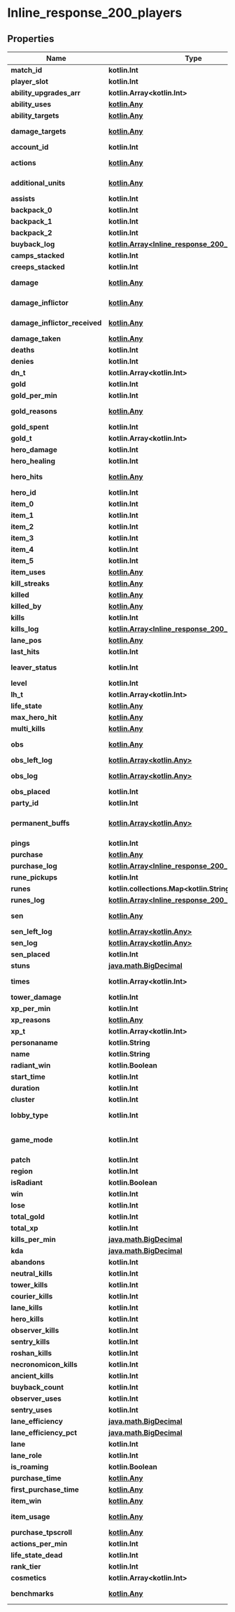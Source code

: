 
# Inline_response_200_players

## Properties
Name | Type | Description | Notes
------------ | ------------- | ------------- | -------------
**match_id** | **kotlin.Int** | Match ID |  [optional]
**player_slot** | **kotlin.Int** | Which slot the player is in. 0-127 are Radiant, 128-255 are Dire |  [optional]
**ability_upgrades_arr** | **kotlin.Array&lt;kotlin.Int&gt;** | An array describing how abilities were upgraded |  [optional]
**ability_uses** | [**kotlin.Any**](kotlin.Any.md) | Object containing information on how many times the played used their abilities |  [optional]
**ability_targets** | [**kotlin.Any**](kotlin.Any.md) | Object containing information on who the player used their abilities on |  [optional]
**damage_targets** | [**kotlin.Any**](kotlin.Any.md) | Object containing information on how and how much damage the player dealt to other heroes |  [optional]
**account_id** | **kotlin.Int** | account_id |  [optional]
**actions** | [**kotlin.Any**](kotlin.Any.md) | Object containing information on how many and what type of actions the player issued to their hero |  [optional]
**additional_units** | [**kotlin.Any**](kotlin.Any.md) | Object containing information on additional units the player had under their control |  [optional]
**assists** | **kotlin.Int** | Number of assists the player had |  [optional]
**backpack_0** | **kotlin.Int** | Item in backpack slot 0 |  [optional]
**backpack_1** | **kotlin.Int** | Item in backpack slot 1 |  [optional]
**backpack_2** | **kotlin.Int** | Item in backpack slot 2 |  [optional]
**buyback_log** | [**kotlin.Array&lt;Inline_response_200_buyback_log&gt;**](Inline_response_200_buyback_log.md) | Array containing information about buybacks |  [optional]
**camps_stacked** | **kotlin.Int** | Number of camps stacked |  [optional]
**creeps_stacked** | **kotlin.Int** | Number of creeps stacked |  [optional]
**damage** | [**kotlin.Any**](kotlin.Any.md) | Object containing information about damage dealt by the player to different units |  [optional]
**damage_inflictor** | [**kotlin.Any**](kotlin.Any.md) | Object containing information about about the sources of this player&#39;s damage to heroes |  [optional]
**damage_inflictor_received** | [**kotlin.Any**](kotlin.Any.md) | Object containing information about the sources of damage received by this player from heroes |  [optional]
**damage_taken** | [**kotlin.Any**](kotlin.Any.md) | Object containing information about from whom the player took damage |  [optional]
**deaths** | **kotlin.Int** | Number of deaths |  [optional]
**denies** | **kotlin.Int** | Number of denies |  [optional]
**dn_t** | **kotlin.Array&lt;kotlin.Int&gt;** | Array containing number of denies at different times of the match |  [optional]
**gold** | **kotlin.Int** | Gold at the end of the game |  [optional]
**gold_per_min** | **kotlin.Int** | Gold Per Minute obtained by this player |  [optional]
**gold_reasons** | [**kotlin.Any**](kotlin.Any.md) | Object containing information on how the player gainined gold over the course of the match |  [optional]
**gold_spent** | **kotlin.Int** | How much gold the player spent |  [optional]
**gold_t** | **kotlin.Array&lt;kotlin.Int&gt;** | Array containing total gold at different times of the match |  [optional]
**hero_damage** | **kotlin.Int** | Hero Damage Dealt |  [optional]
**hero_healing** | **kotlin.Int** | Hero Healing Done |  [optional]
**hero_hits** | [**kotlin.Any**](kotlin.Any.md) | Object containing information on how many ticks of damages the hero inflicted with different spells and damage inflictors |  [optional]
**hero_id** | **kotlin.Int** | The ID value of the hero played |  [optional]
**item_0** | **kotlin.Int** | Item in the player&#39;s first slot |  [optional]
**item_1** | **kotlin.Int** | Item in the player&#39;s second slot |  [optional]
**item_2** | **kotlin.Int** | Item in the player&#39;s third slot |  [optional]
**item_3** | **kotlin.Int** | Item in the player&#39;s fourth slot |  [optional]
**item_4** | **kotlin.Int** | Item in the player&#39;s fifth slot |  [optional]
**item_5** | **kotlin.Int** | Item in the player&#39;s sixth slot |  [optional]
**item_uses** | [**kotlin.Any**](kotlin.Any.md) | Object containing information about how many times a player used items |  [optional]
**kill_streaks** | [**kotlin.Any**](kotlin.Any.md) | Object containing information about the player&#39;s killstreaks |  [optional]
**killed** | [**kotlin.Any**](kotlin.Any.md) | Object containing information about what units the player killed |  [optional]
**killed_by** | [**kotlin.Any**](kotlin.Any.md) | Object containing information about who killed the player |  [optional]
**kills** | **kotlin.Int** | Number of kills |  [optional]
**kills_log** | [**kotlin.Array&lt;Inline_response_200_kills_log&gt;**](Inline_response_200_kills_log.md) | Array containing information on which hero the player killed at what time |  [optional]
**lane_pos** | [**kotlin.Any**](kotlin.Any.md) | Object containing information on lane position |  [optional]
**last_hits** | **kotlin.Int** | Number of last hits |  [optional]
**leaver_status** | **kotlin.Int** | Integer describing whether or not the player left the game. 0: didn&#39;t leave. 1: left safely. 2+: Abandoned |  [optional]
**level** | **kotlin.Int** | Level at the end of the game |  [optional]
**lh_t** | **kotlin.Array&lt;kotlin.Int&gt;** | Array describing last hits at each minute in the game |  [optional]
**life_state** | [**kotlin.Any**](kotlin.Any.md) | life_state |  [optional]
**max_hero_hit** | [**kotlin.Any**](kotlin.Any.md) | Object with information on the highest damage instance the player inflicted |  [optional]
**multi_kills** | [**kotlin.Any**](kotlin.Any.md) | Object with information on the number of the number of multikills the player had |  [optional]
**obs** | [**kotlin.Any**](kotlin.Any.md) | Object with information on where the player placed observer wards. The location takes the form (outer number, inner number) and are from ~64-192. |  [optional]
**obs_left_log** | [**kotlin.Array&lt;kotlin.Any&gt;**](kotlin.Any.md) | obs_left_log |  [optional]
**obs_log** | [**kotlin.Array&lt;kotlin.Any&gt;**](kotlin.Any.md) | Object containing information on when and where the player placed observer wards |  [optional]
**obs_placed** | **kotlin.Int** | Total number of observer wards placed |  [optional]
**party_id** | **kotlin.Int** | party_id |  [optional]
**permanent_buffs** | [**kotlin.Array&lt;kotlin.Any&gt;**](kotlin.Any.md) | Array describing permanent buffs the player had at the end of the game. List of constants can be found here: https://github.com/odota/dotaconstants/blob/master/json/permanent_buffs.json |  [optional]
**pings** | **kotlin.Int** | Total number of pings |  [optional]
**purchase** | [**kotlin.Any**](kotlin.Any.md) | Object containing information on the items the player purchased |  [optional]
**purchase_log** | [**kotlin.Array&lt;Inline_response_200_purchase_log&gt;**](Inline_response_200_purchase_log.md) | Object containing information on when items were purchased |  [optional]
**rune_pickups** | **kotlin.Int** | Number of runes picked up |  [optional]
**runes** | **kotlin.collections.Map&lt;kotlin.String, kotlin.Int&gt;** | Object with information about which runes the player picked up |  [optional]
**runes_log** | [**kotlin.Array&lt;Inline_response_200_runes_log&gt;**](Inline_response_200_runes_log.md) | Array with information on when runes were picked up |  [optional]
**sen** | [**kotlin.Any**](kotlin.Any.md) | Object with information on where sentries were placed. The location takes the form (outer number, inner number) and are from ~64-192. |  [optional]
**sen_left_log** | [**kotlin.Array&lt;kotlin.Any&gt;**](kotlin.Any.md) | Array containing information on when and where the player placed sentries |  [optional]
**sen_log** | [**kotlin.Array&lt;kotlin.Any&gt;**](kotlin.Any.md) | Array with information on when and where sentries were placed by the player |  [optional]
**sen_placed** | **kotlin.Int** | How many sentries were placed by the player |  [optional]
**stuns** | [**java.math.BigDecimal**](java.math.BigDecimal.md) | Total stun duration of all stuns by the player |  [optional]
**times** | **kotlin.Array&lt;kotlin.Int&gt;** | Time in seconds corresponding to the time of entries of other arrays in the match. |  [optional]
**tower_damage** | **kotlin.Int** | Total tower damage done by the player |  [optional]
**xp_per_min** | **kotlin.Int** | Experience Per Minute obtained by the player |  [optional]
**xp_reasons** | [**kotlin.Any**](kotlin.Any.md) | Object containing information on the sources of this player&#39;s experience |  [optional]
**xp_t** | **kotlin.Array&lt;kotlin.Int&gt;** | Experience at each minute of the game |  [optional]
**personaname** | **kotlin.String** | personaname |  [optional]
**name** | **kotlin.String** | name |  [optional]
**radiant_win** | **kotlin.Boolean** | Boolean indicating whether Radiant won the match |  [optional]
**start_time** | **kotlin.Int** | Start time of the match in seconds since 1970 |  [optional]
**duration** | **kotlin.Int** | Duration of the game in seconds |  [optional]
**cluster** | **kotlin.Int** | cluster |  [optional]
**lobby_type** | **kotlin.Int** | Integer corresponding to lobby type of match. List of constants can be found here: https://github.com/odota/dotaconstants/blob/master/json/lobby_type.json |  [optional]
**game_mode** | **kotlin.Int** | Integer corresponding to game mode played. List of constants can be found here: https://github.com/odota/dotaconstants/blob/master/json/game_mode.json |  [optional]
**patch** | **kotlin.Int** | Integer representing the patch the game was played on |  [optional]
**region** | **kotlin.Int** | Integer corresponding to the region the game was played on |  [optional]
**isRadiant** | **kotlin.Boolean** | Boolean for whether or not the player is on Radiant |  [optional]
**win** | **kotlin.Int** | Binary integer representing whether or not the player won |  [optional]
**lose** | **kotlin.Int** | Binary integer representing whether or not the player lost |  [optional]
**total_gold** | **kotlin.Int** | Total gold at the end of the game |  [optional]
**total_xp** | **kotlin.Int** | Total experience at the end of the game |  [optional]
**kills_per_min** | [**java.math.BigDecimal**](java.math.BigDecimal.md) | Number of kills per minute |  [optional]
**kda** | [**java.math.BigDecimal**](java.math.BigDecimal.md) | kda |  [optional]
**abandons** | **kotlin.Int** | abandons |  [optional]
**neutral_kills** | **kotlin.Int** | Total number of neutral creeps killed |  [optional]
**tower_kills** | **kotlin.Int** | Total number of tower kills the player had |  [optional]
**courier_kills** | **kotlin.Int** | Total number of courier kills the player had |  [optional]
**lane_kills** | **kotlin.Int** | Total number of lane creeps killed by the player |  [optional]
**hero_kills** | **kotlin.Int** | Total number of heroes killed by the player |  [optional]
**observer_kills** | **kotlin.Int** | Total number of observer wards killed by the player |  [optional]
**sentry_kills** | **kotlin.Int** | Total number of sentry wards killed by the player |  [optional]
**roshan_kills** | **kotlin.Int** | Total number of roshan kills (last hit on roshan) the player had |  [optional]
**necronomicon_kills** | **kotlin.Int** | Total number of Necronomicon creeps killed by the player |  [optional]
**ancient_kills** | **kotlin.Int** | Total number of Ancient creeps killed by the player |  [optional]
**buyback_count** | **kotlin.Int** | Total number of buyback the player used |  [optional]
**observer_uses** | **kotlin.Int** | Number of observer wards used |  [optional]
**sentry_uses** | **kotlin.Int** | Number of sentry wards used |  [optional]
**lane_efficiency** | [**java.math.BigDecimal**](java.math.BigDecimal.md) | lane_efficiency |  [optional]
**lane_efficiency_pct** | [**java.math.BigDecimal**](java.math.BigDecimal.md) | lane_efficiency_pct |  [optional]
**lane** | **kotlin.Int** | Integer referring to which lane the hero laned in |  [optional]
**lane_role** | **kotlin.Int** | lane_role |  [optional]
**is_roaming** | **kotlin.Boolean** | Boolean referring to whether or not the player roamed |  [optional]
**purchase_time** | [**kotlin.Any**](kotlin.Any.md) | Object with information on when the player last purchased an item |  [optional]
**first_purchase_time** | [**kotlin.Any**](kotlin.Any.md) | Object with information on when the player first puchased an item |  [optional]
**item_win** | [**kotlin.Any**](kotlin.Any.md) | Object with information on whether or not the item won |  [optional]
**item_usage** | [**kotlin.Any**](kotlin.Any.md) | Object containing binary integers the tell whether the item was purchased by the player (note: this is always 1) |  [optional]
**purchase_tpscroll** | [**kotlin.Any**](kotlin.Any.md) | Total number of TP scrolls purchased by the player |  [optional]
**actions_per_min** | **kotlin.Int** | Actions per minute |  [optional]
**life_state_dead** | **kotlin.Int** | life_state_dead |  [optional]
**rank_tier** | **kotlin.Int** | The rank tier of the player. Tens place indicates rank, ones place indicates stars. |  [optional]
**cosmetics** | **kotlin.Array&lt;kotlin.Int&gt;** | cosmetics |  [optional]
**benchmarks** | [**kotlin.Any**](kotlin.Any.md) | Object containing information on certain benchmarks like GPM, XPM, KDA, tower damage, etc |  [optional]



